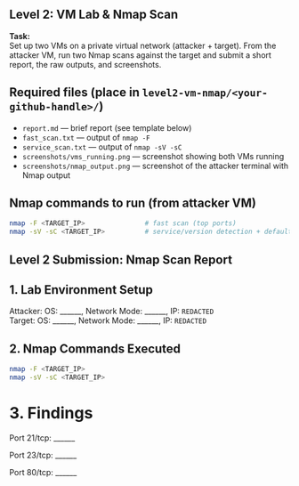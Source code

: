 ## Level 2: VM Lab & Nmap Scan

**Task:**  
Set up two VMs on a private virtual network (attacker + target). From the attacker VM, run two Nmap scans against the target and submit a short report, the raw outputs, and screenshots.

## Required files (place in `level2-vm-nmap/<your-github-handle>/`)
- `report.md` — brief report (see template below)
- `fast_scan.txt` — output of `nmap -F`
- `service_scan.txt` — output of `nmap -sV -sC`
- `screenshots/vms_running.png` — screenshot showing both VMs running
- `screenshots/nmap_output.png` — screenshot of the attacker terminal with Nmap output

## Nmap commands to run (from attacker VM)
```bash
nmap -F <TARGET_IP>               # fast scan (top ports)
nmap -sV -sC <TARGET_IP>          # service/version detection + default scripts
```
## Level 2 Submission: Nmap Scan Report

## 1. Lab Environment Setup
Attacker: OS: ______, Network Mode: ______, IP: `REDACTED`  
Target: OS: ______, Network Mode: ______, IP: `REDACTED`

## 2. Nmap Commands Executed
```bash
nmap -F <TARGET_IP>
nmap -sV -sC <TARGET_IP>
```
# 3. Findings

Port 21/tcp: ______

Port 23/tcp: ______

Port 80/tcp: ______

